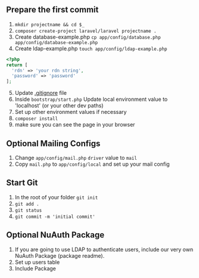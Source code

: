 ## Prepare the first commit
1. ```mkdir projectname && cd $_```
2. ```composer create-project laravel/laravel projectname .```
3. Create database-example.php ```cp app/config/database.php app/config/database-example.php```
4. Create ldap-example.php ```touch app/config/ldap-example.php```

```php
<?php
return [
  'rdn' => 'your rdn string',
  'password' => 'password'
];
```
5. Update [.gitignore](https://github.com/nusait/nusait-docs/blob/master/.gitignore) file
6. Inside ```bootstrap/start.php``` Update local environment value to 'localhost' (or your other dev paths)
7. Set up other environment values if necessary
8. ```composer install```
9. make sure you can see the page in your browser

## Optional Mailing Configs
1. Change ```app/config/mail.php``` ```driver``` value to ```mail```
2. Copy ```mail.php``` to ```app/config/local``` and set up your mail config

## Start Git
1. In the root of your folder ```git init```
2. ```git add . ```
3. ```git status ```
4. ```git commit -m 'initial commit' ```

## Optional NuAuth Package
1. If you are going to use LDAP to authenticate users, include our very own NuAuth Package (package readme).
2. Set up users table
3. Include Package

